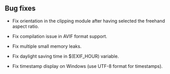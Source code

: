

## Bug fixes

- Fix orientation in the clipping module after having selected the freehand aspect ratio.

- Fix compilation issue in AVIF format support.

- Fix multiple small memory leaks.

- Fix daylight saving time in $(EXIF_HOUR) variable.

- Fix timestamp display on Windows (use UTF-8 format for timestamps).

